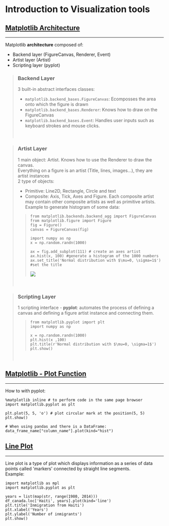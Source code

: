 # Introduction to Visualization tools


## [Matplotlib Architecture](https://learning.edx.org/course/course-v1:IBM+DV0101EN+1T2021/block-v1:IBM+DV0101EN+1T2021+type@sequential+block@0bbe2601174649b78e44d5721ab666b7/block-v1:IBM+DV0101EN+1T2021+type@vertical+block@3e2878d4fdcb432c8033e0c67881db2a)
-------------------

Matplotlib **architecture** composed of:
- Backend layer (FigureCanvas, Renderer, Event)
- Artist layer (Artist)
- Scripting layer (pyplot)


> ### Backend Layer
> 3 built-in abstract interfaces classes:
> - ``matplotlib.backend_bases.FigureCanvas``: Ecomposses the area onto which the figure is drawn
> - ``matplotlib.backend_bases.Renderer``: Knows how to draw on the FigureCanvas
> - ``matplotlib.backend_bases.Event``: Handles user inputs such as keyboard strokes and mouse clicks.
> </br>  

> ### Artist Layer
> 1 main object: Artist. Knows how to use the Renderer to draw the canvas.  
> Everything on a figure is an artist (Title, lines, images...), they are artist instances  
> 2 type of objects:
> - Primitive: Line2D, Rectangle, Circle and text
> - Composite: Axis, Tick, Axes and Figure. Each composite artist may contain other composite artists as well as primitive artists.  
> Example to generate histogram of some data:
>> ```
>> from matplotlib.backends.backend_agg import FigureCanvas
>> from matplotlib.figure import Figure
>> fig = Figure()
>> canvas = FigureCanvas(fig)
>> 
>> import numpy as np
>> x = np.random.randn(1000)
>> 
>> ax = fig.add_subplot(111) # create an axes artist
>> ax.hist(x, 100) #generate a histogram of the 1000 numbers
>> ax.set_title('Normal distribution with $\mu=0, \sigma=1$') #set the title
>> ```
>> ![](https://github.com/nereacal/python-data-science/blob/main/visualizing-data/images/artist_layer.jpeg)
> </br> 

> ### Scripting Layer
> 1 scripting interface - **pyplot**: automates the process of defining a canvas and defining a figure artist instance and connecting them.
>> ```
>> from matplotlib.pyplot import plt
>> import numpy as np
>> 
>> x = np.random.randn(1000)
>> plt.hist(x ,100)
>> plt.title(r'Normal distribution with $\mu=0, \sigma=1$')
>> plt.show()
>> ```
> </br> 

## [Matplotlib - Plot Function](https://learning.edx.org/course/course-v1:IBM+DV0101EN+1T2021/block-v1:IBM+DV0101EN+1T2021+type@sequential+block@5954a0d4016a4346b83ff34bd5edef84/block-v1:IBM+DV0101EN+1T2021+type@vertical+block@b23f8327de4a41f8b34323f5f7aae695)
-------

How to with pyplot:  
```
%matplotlib inline # to perform code in the same page browser
import matplotlib.pyplot as plt

plt.plot(5, 5, 'o') # plot circular mark at the position(5, 5)
plt.show()

# When using pandas and there is a DataFrame:
data_frame_name["column_name"].plot(kind="hist")
```

  
  ## [Line Plot](https://learning.edx.org/course/course-v1:IBM+DV0101EN+1T2021/block-v1:IBM+DV0101EN+1T2021+type@sequential+block@570a870ea5764dbf85ed5c91a915648e/block-v1:IBM+DV0101EN+1T2021+type@vertical+block@0fdf3503de7f4904b550a0bcca1f0301)
  -----
Line plot is a type of plot which displays information as a series of data points called 'markers' connected by straight line segments.  
Example: 
```
import matplotlib as mpl
import matplotlib.pyplot as plt

years = list(map(str, range(1980, 2014)))
df_canada.loc['Haiti', years].plot(kind='line')
plt.title('Inmigration from Haiti')
plt.xlabel('Years')
plt.ylabel('Number of inmigrants')
plt.show()
```

